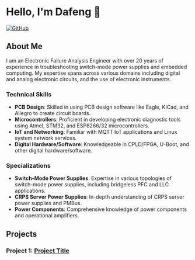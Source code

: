 # Hello, I'm Dafeng 👋

[![GitHub](https://img.shields.io/badge/GitHub-Follow-lightgrey)](https://github.com/Dafeng1980)

## About Me

I am an Electronic Failure Analysis Engineer with over 20 years of experience in troubleshooting switch-mode power supplies and embedded computing. My expertise spans across various domains including digital and analog electronic circuits, and the use of electronic instruments.

### Technical Skills

- **PCB Design**: Skilled in using PCB design software like Eagle, KiCad, and Allegro to create circuit boards.
- **Microcontrollers**: Proficient in developing electronic diagnostic tools using Atmel, STM32, and ESP8266/32 microcontrollers.
- **IoT and Networking**: Familiar with MQTT IoT applications and Linux system network services.
- **Digital Hardware/Software**: Knowledgeable in CPLD/FPGA, U-Boot, and other digital hardware/software.

### Specializations

- **Switch-Mode Power Supplies**: Expertise in various topologies of switch-mode power supplies, including bridgeless PFC and LLC applications.
- **CRPS Server Power Supplies**: In-depth understanding of CRPS server power supplies and PMBus.
- **Power Components**: Comprehensive knowledge of power components and operational amplifiers.

## Projects

### Project 1: [Project Title](https://github.com/Dafeng1980/ESP8266_PMBUS_MAIN)

